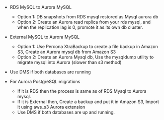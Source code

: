 - RDS MySQL to Aurora MySQL
  - Option 1: DB snapshots from RDS mysql restored as Mysql aurora db
  - Option 2: Create an Aurora read replica from your rds mysql, and when the replication lag is 0, promote it as its own db cluster.
  
- External MySQL to Aurora MySQL
  - Option 1: Use Percona XtraBackup to create a file backup in Amazon S3, Create an Aurora mysql db from Amazon S3
  - Option 2: Create an Aurora Mysql db, Use the mysqldump utility to migrate mysql into Aurora (slower than s3 method)
  
- Use DMS if both databases are running

- For Aurora PostgreSQL migrations
  - If it is RDS then the process is same as of RDS Mysql to Aurora mysql.
  - If it is External then, Create a backup and put it in Amazon S3, Import it using aws_s3 Aurora extension
  - Use DMS if both databases are up and running.
